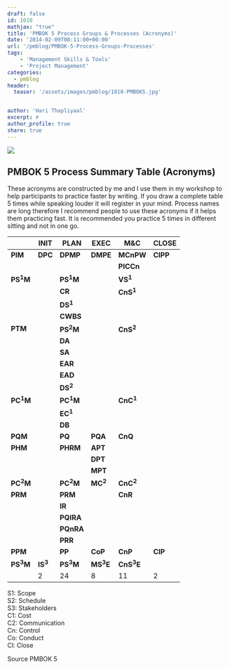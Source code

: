 ```yaml
---
draft: false
id: 1010   
mathjax: "true"
title: 'PMBOK 5 Process Groups & Processes (Acronyms)'
date: '2014-02-09T08:11:00+00:00'
url: '/pmblog/PMBOK-5-Process-Groups-Processes'
tags: 
    - 'Management Skills & Tools'
    - 'Project Management'
categories:
  - pmblog
header:
  teaser: '/assets/images/pmblog/1010-PMBOK5.jpg'


author: 'Hari Thapliyaal'
excerpt: #
author_profile: true
share: true
---
```

![](/assets/images/pmblog/1010-PMBOK5.jpg)   

## PMBOK 5 Process Summary Table (Acronyms)

These acronyms are constructed by me and I use them in my workshop to help participants to practice faster by writing. If you draw a complete table 5 times while speaking louder it will register in your mind. Process names are long therefore I recommend people to use these acronyms if it helps them practicing fast. It is recommended you practice 5 times in different sitting and not in one go.

|  | **INIT** | **PLAN** | **EXEC** | **M&amp;C** | **CLOSE** |
|---|---|---|---|---|---|
| **PIM** | **DPC** | **DPMP** | **DMPE** | **MCnPW** | **ClPP** |
|  |  |  |  | **PICCn** |  |
| **PS<sup>1</sup>M** |  | **PS<sup>1</sup>M** |  | **VS<sup>1</sup>** |  |
|  |  | **CR** |  | **CnS<sup>1</sup>** |  |
|  |  | **DS<sup>1</sup>** |  |  |  |
|  |  | **CWBS** |  |  |  |
| **PTM** |  | **PS<sup>2</sup>M** |  | **CnS<sup>2</sup>** |  |
|  |  | **DA** |  |  |  |
|  |  | **SA** |  |  |  |
|  |  | **EAR** |  |  |  |
|  |  | **EAD** |  |  |  |
|  |  | **DS<sup>2</sup>** |  |  |  |
| **PC<sup>1</sup>M** |  | **PC<sup>1</sup>M** |  | **CnC<sup>1</sup>** |  |
|  |  | **EC<sup>1</sup>** |  |  |  |
|  |  | **DB** |  |  |  |
| **PQM** |  | **PQ** | **PQA** | **CnQ** |  |
| **PHM** |  | **PHRM** | **APT** |  |  |
|  |  |  | **DPT** |  |  |
|  |  |  | **MPT** |  |  |
| **PC<sup>2</sup>M** |  | **PC<sup>2</sup>M** | **MC<sup>2</sup>** | **CnC<sup>2</sup>** |  |
| **PRM** |  | **PRM** |  | **CnR** |  |
|  |  | **IR** |  |  |  |
|  |  | **PQlRA** |  |  |  |
|  |  | **PQnRA** |  |  |  |
|  |  | **PRR** |  |  |  |
| **PPM** |  | **PP** | **CoP** | **CnP** | **ClP** |
| **PS<sup>3</sup>M** | **IS<sup>3</sup>** | **PS<sup>3</sup>M** | **MS<sup>3</sup>E** | **CnS<sup>3</sup>E** |  |
|  | 2 | 24 | 8 | 11 | 2 |

S1: Scope  
S2: Schedule  
S3: Stakeholders  
C1: Cost  
C2: Communication  
Cn: Control  
Co: Conduct  
Cl: Close

Source PMBOK 5


